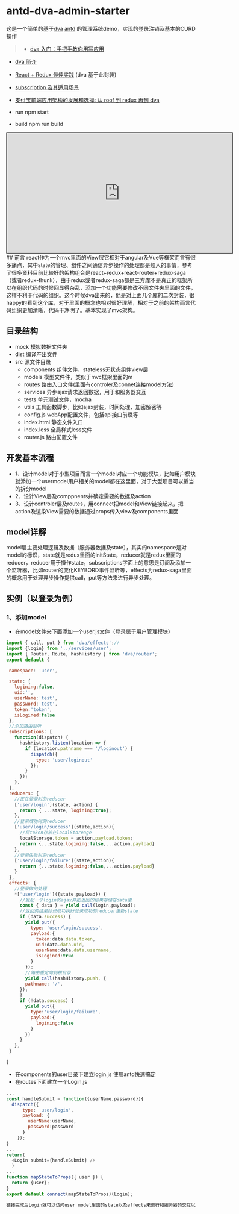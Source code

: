 # antd-dva-admin-starter
这是一个简单的基于[dva](https://github.com/dvajs/dva) [antd](https://github.com/ant-design/ant-design) 的管理系统demo，实现的登录注销及基本的CURD操作


> - [dva 入门：手把手教你用写应用](https://github.com/sorrycc/blog/issues/8)
- [dva 简介](https://github.com/dvajs/dva/issues/1)
- [React + Redux 最佳实践](https://github.com/sorrycc/blog/issues/1) (dva 基于此封装)
- [subscription 及其适用场景](https://github.com/dvajs/dva/issues/3#issuecomment-229250708)
- [支付宝前端应用架构的发展和选择: 从 roof 到 redux 再到 dva](https://github.com/sorrycc/blog/issues/6)

- run npm start
- build npm run build
<iframe id="embed_dom" name="embed_dom" frameborder="0" style="border:1px solid #000;display:block;width:600px; height:320px;" src="https://www.processon.com/embed/579ffdace4b0e645bc7a1c57"></iframe>
## 前言
react作为一个mvc里面的View层它相对于angular及Vue等框架而言有很多痛点，其中state的管理、组件之间通信异步操作的处理都是烦人的事情，参考了很多资料目前比较好的架构组合是react+redux+react-router+redux-saga（或者redux-thunk），由于redux或者redux-saga都是三方库不是真正的框架所以在组织代码的时候回显得杂乱，添加一个功能需要修改不同文件夹里面的文件，这样不利于代码的组织。这个时候dva出来的，他是对上面几个库的二次封装，很happy的看到这个库，对于里面的概念也相对很好理解，相对于之前的架构而言代码组织更加清晰，代码干净明了。基本实现了mvc架构。

## 目录结构

- mock 模拟数据文件夹
- dist 编译产出文件
- src 源文件目录
  - components 组件文件，stateless无状态组件view层
  - models 模型文件件，类似于mvc框架里面的m
  - routes 路由入口文件(里面有controler及connet连接model方法)
  - services 异步ajax请求返回数据，用于和服务器交互
  - tests 单元测试文件，mocha
  - utils 工具函数脚步，比如ajax封装，时间处理、加密解密等
  - config.js webApp配置文件，包括api接口前缀等
  - index.html 静态文件入口
  - index.less 全局样式less文件
  - router.js 路由配置文件

## 开发基本流程
- 1、设计model对于小型项目而言一个model对应一个功能模块，比如用户模块就添加一个usermodel用户相关的model都在这里面，对于大型项目可以适当的拆分model
- 2、设计View层及comppnents并确定需要的数据及action
- 3、设计controler层及routes，用connect把model和View链接起来，把action及渲染View需要的数据通过props传入view及components里面

## model详解
model层主要处理逻辑及数据（服务器数据及state），其实的namespace是对model的标识，state就是redux里面的initState，reducer就是redux里面的reducer，reducer用于操作state，subscriptions字面上的意思是订阅及添加一个监听器，比如router的变化KEYBORD事件监听等，effects为redux-saga里面的概念用于处理异步操作提供call，put等方法来进行异步处理。
## 实例（以登录为例）
### 1、添加model
  - 在model文件夹下面添加一个user.js文件（登录属于用户管理模块）
   ```javascript
  import { call, put } from 'dva/effects';//
  import {login} from '../services/user';
  import { Router, Route, hashHistory } from 'dva/router';
  export default {

    namespace: 'user',

    state: {
      logining:false,
      uid:'',
      userName:'test',
      password:'test',
      token:'token',
      isLogined:false
    },
    //添加路由监听
    subscriptions: [
      function(dispatch) {
        hashHistory.listen(location => {
          if (location.pathname === '/loginout') {
            dispatch({
              type: 'user/loginout'
            });
          }
        });
      },
    ],
    reducers: {
      //正在登录时的reducer
      ['user/login'](state, action) {
        return { ...state, logining:true};
      },
      //登录成功时的reducer
      ['user/login/success'](state,action){
        //将token存放在localStoreage
        localStorage.token = action.payload.token;
        return {...state,logining:false,...action.payload}
      },
      //登录失败时的reducer
      ['user/login/failure'](state,action){
        return {...state,logining:false,...action.payload}
      }
    },
    effects: {
      //登录做的处理
      *['user/login']({state,payload}) {
        //发起一个login的ajax并把返回的结果存储在data里
        const { data } = yield call(login,payload);
        //返回的结果标识成功执行登录成功的reducer更新state
        if (data.success) {
          yield put({
            type: 'user/login/success',
            payload:{
              token:data.data.token,
              uid:data.data.uid,
              userName:data.data.username,
              isLogined:true
            }
          });
          //路由重定向到根目录
          yield call(hashHistory.push, {
          pathname: '/',
        });
        }
        if (!data.success) {
          yield put({
            type:'user/login/failure',
            payload:{
              logining:false
            }
          })
        }
      },
    }

  }

  ```
  - 在components的user目录下建立login.js
  使用antd快速搞定
  - 在routes下面建立一个Login.js
```javascript
...
const handleSubmit = function({userName,password}){
  dispatch({
      type: 'user/login',
      payload: {
        userName:userName,
        password:password
      }
    });
}
...
return(
  <Login submit={handleSubmit} />
  )
...
function mapStateToProps({ user }) {
  return {user};
}
export default connect(mapStateToProps)(Login);

链接完成后Login就可以访问user model里面的state以及effects来进行和服务器的交互以及操作state，state

